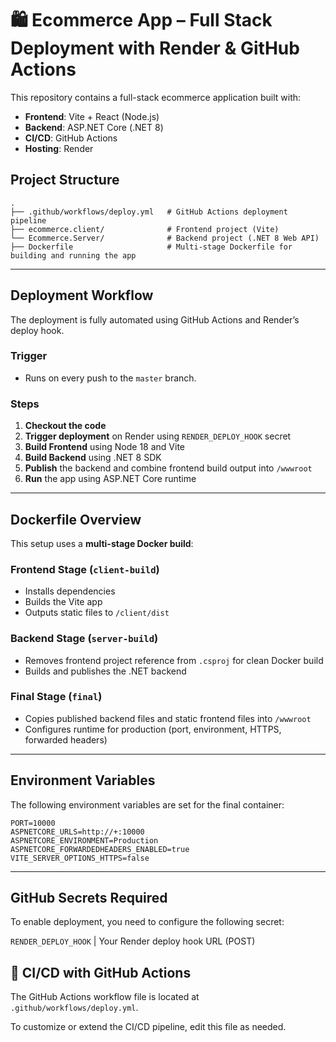﻿
# 🛍 Ecommerce App – Full Stack Deployment with Render & GitHub Actions

This repository contains a full-stack ecommerce application built with:

- **Frontend**: Vite + React (Node.js)
- **Backend**: ASP.NET Core (.NET 8)
- **CI/CD**: GitHub Actions
- **Hosting**: Render

##  Project Structure

```
.
├── .github/workflows/deploy.yml   # GitHub Actions deployment pipeline
├── ecommerce.client/              # Frontend project (Vite)
└── Ecommerce.Server/              # Backend project (.NET 8 Web API)
├── Dockerfile                     # Multi-stage Dockerfile for building and running the app
```

---

##  Deployment Workflow

The deployment is fully automated using GitHub Actions and Render’s deploy hook.

### Trigger

- Runs on every push to the `master` branch.

### Steps

1. **Checkout the code**
2. **Trigger deployment** on Render using `RENDER_DEPLOY_HOOK` secret
3. **Build Frontend** using Node 18 and Vite
4. **Build Backend** using .NET 8 SDK
5. **Publish** the backend and combine frontend build output into `/wwwroot`
6. **Run** the app using ASP.NET Core runtime

---

## Dockerfile Overview

This setup uses a **multi-stage Docker build**:

### Frontend Stage (`client-build`)
- Installs dependencies
- Builds the Vite app
- Outputs static files to `/client/dist`

### Backend Stage (`server-build`)
- Removes frontend project reference from `.csproj` for clean Docker build
- Builds and publishes the .NET backend

### Final Stage (`final`)
- Copies published backend files and static frontend files into `/wwwroot`
- Configures runtime for production (port, environment, HTTPS, forwarded headers)

---

## Environment Variables

The following environment variables are set for the final container:

```env
PORT=10000
ASPNETCORE_URLS=http://+:10000
ASPNETCORE_ENVIRONMENT=Production
ASPNETCORE_FORWARDEDHEADERS_ENABLED=true
VITE_SERVER_OPTIONS_HTTPS=false
```

---

## GitHub Secrets Required

To enable deployment, you need to configure the following secret:

`RENDER_DEPLOY_HOOK` | Your Render deploy hook URL (POST)   


## 📡 CI/CD with GitHub Actions

The GitHub Actions workflow file is located at `.github/workflows/deploy.yml`.

To customize or extend the CI/CD pipeline, edit this file as needed.

